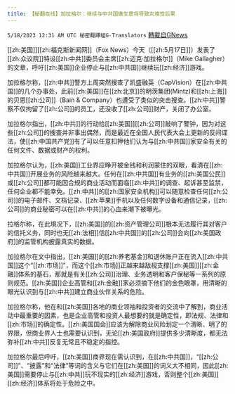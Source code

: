 ```yaml
---
title: 【秘翻在线】加拉格尔：继续与中共国做生意将导致灾难性后果
---
```

`5/18/2023 12:31 AM UTC 秘密翻譯組G-Translators` [轉載自GNews](https://gnews.org/articles/1309528)

[[zh:美国]][[zh:福克斯新闻网]]（Fox News）今天（[[zh:5月17日]]）发表了[[zh:众议院]]特设[[zh:中共]]委员会主席[[zh:迈克·加拉格尔]]（Mike Gallagher）的文章，呼吁[[zh:美国]]企业停止与[[zh:中共国]]继续玩[[zh:经济]]游戏。

加拉格尔称，[[zh:中共]]警方上周突然搜查了凯盛融英（CapVision）在[[zh:中共国]]的几个办事处，此前[[zh:美国]]在[[zh:北京]]的明茨集团(Mintz)和[[zh:上海]]的贝恩[[zh:公司]]（Bain & Company）也遭受了类似的突击搜查。[[zh:中共]]警察不仅拘留了[[zh:公司]]的员工，还没收了[[zh:公司]]财产，关闭了办公室。

加拉格尔指出，[[zh:中共]]的行动给[[zh:美国]][[zh:公司]]敲响了警钟，因为对这些[[zh:公司]]的搜查并非事出偶然，而是最近在全国人民代表大会上更新的反间谍法，使[[zh:中国共产党]]有了可以任意扣押他们认为与[[zh:中共国]]家安全有关的任何文件、数据或财产的权利。

加拉格尔认为，[[zh:美国]]工业界应睁开被金钱和利润蒙住的双眼，看清在[[zh:中共国]]开展业务的风险越来越大。任何在[[zh:中共国]]有业务的[[zh:美国公民]]或[[zh:公司]]都可能因合规的商业活动而面临[[zh:中共]]的调查、起诉甚至监禁，任何企业都不能幸免。[[zh:中共]]的[[zh:国家安全机构]]可以随意检查任何[[zh:公司]]的电子邮件、文档记录、[[zh:苹果]]手机以及任何数字设备和通信记录，[[zh:公司]]的商业秘密可以在[[zh:中共]]的心血来潮下被曝光。

拉格尔称，在此境况下，[[zh:美国]]的[[zh:资产管理公司]]根本无法履行其对客户的信托义务，同时也无[[zh:法相]]信[[zh:中共国]]的[[zh:公司]]会向[[zh:美国政府]]的监管机构披露真实的数据。

加拉格尔在文中指出，[[zh:美国]]的[[zh:养老基金]]和退休账户正在流入[[zh:中共国]]这个“[[zh:市场]]”，而这个[[zh:市场]]正越来越敌视支撑[[zh:美国]][[zh:金融]]体系的基石，那就是有关[[zh:公司]]治理、业务透明和客户保秘等一系列的原则规范。[[zh:美国]]企业高管和[[zh:金融]]家必须摘下他们的金色眼罩，用清晰的眼光认识到与[[zh:中共]]建立商业伙伴关系的危险。

加拉格尔称，他在和[[zh:美国]]各地的商业领袖和投资者的交流中了解到，商业活动中最重要的因素，也是企业高管和投资人最想要的就是确定性，即法规、法律和[[zh:市场]]的确定性。[[zh:美国国会]]应该为解除商业风险划定一个清晰、明了的界限，但商业界人士也需要认识到，无论[[zh:美国政府]]提供多少清晰度，都无法弥补[[zh:中共]]反复无常且不稳定的指控。

加拉格尔最后呼吁，[[zh:美国]]商界现在需认识到，在[[zh:中共国]]，“[[zh:公司]]”、“披露”和“法律”等词的含义与它们在[[zh:美国]]的词义大不相同，因此[[zh:美国]]需要停止与[[zh:中共]]玩不现实的[[zh:经济]]游戏，否则整个[[zh:美国]][[zh:经济]]体系将处于危险之中。
